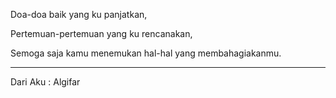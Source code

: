 
Doa-doa baik yang ku panjatkan,

Pertemuan-pertemuan yang ku rencanakan,

Semoga saja kamu menemukan hal-hal yang membahagiakanmu.

________________________________________________________

Dari Aku :
Algifar
